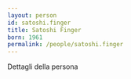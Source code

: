 ```yaml
---
layout: person
id: satoshi.finger
title: Satoshi Finger
born: 1961
permalink: /people/satoshi.finger
---
```


Dettagli della persona 